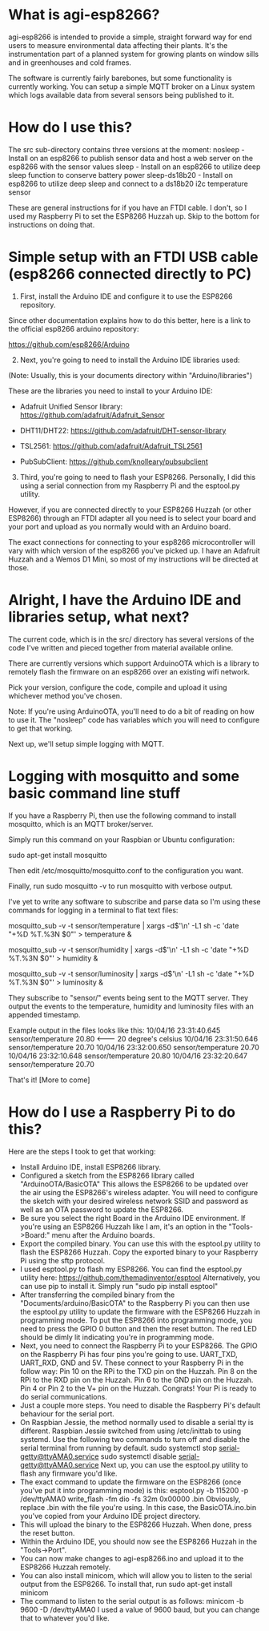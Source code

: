 # What is agi-esp8266?

  agi-esp8266 is intended to provide a simple, straight forward way for end users to measure environmental data
 affecting their plants. It's the instrumentation part of a planned system for growing plants on window sills
 and in greenhouses and cold frames.

  The software is currently fairly barebones, but some functionality is currently working. You can setup a simple
 MQTT broker on a Linux system which logs available data from several sensors being published to it.

# How do I use this?

 The src sub-directory contains three versions at the moment:
  nosleep - Install on an esp8266 to publish sensor data and host a web server on the esp8266 with the sensor values
  sleep - Install on an esp8266 to utilize deep sleep function to conserve battery power
  sleep-ds18b20 - Install on esp8266 to utilize deep sleep and connect to a ds18b20 i2c temperature sensor

 These are general instructions for if you have an FTDI cable. I don't, so I used my Raspberry Pi to set the
 ESP8266 Huzzah up. Skip to the bottom for instructions on doing that.

# Simple setup with an FTDI USB cable (esp8266 connected directly to PC)

 1. First, install the Arduino IDE and configure it to use the ESP8266 repository.

 Since other documentation explains how to do this better, here is a link to the
 official esp8266 arduino repository:

 https://github.com/esp8266/Arduino

 2. Next, you're going to need to install the Arduino IDE libraries used:

 (Note: Usually, this is your documents directory within "Arduino/libraries")

 These are the libraries you need to install to your Arduino IDE:

 - Adafruit Unified Sensor library: https://github.com/adafruit/Adafruit_Sensor

 - DHT11/DHT22: https://github.com/adafruit/DHT-sensor-library

 - TSL2561: https://github.com/adafruit/Adafruit_TSL2561

 - PubSubClient: https://github.com/knolleary/pubsubclient

 3. Third, you're going to need to flash your ESP8266. Personally, I did this using a
 serial connection from my Raspberry Pi and the esptool.py utility.

 However, if you are connected directly to your ESP8266 Huzzah (or other ESP8266) through
 an FTDI adapter all you need is to select your board and your port and upload as you normally
 would with an Arduino board.

 The exact connections for connecting to your esp8266 microcontroller will vary with which
 version of the esp8266 you've picked up. I have an Adafruit Huzzah and a Wemos D1 Mini, so most
 of my instructions will be directed at those.

# Alright, I have the Arduino IDE and libraries setup, what next?

 The current code, which is in the src/ directory has several versions of the code I've written and pieced together
 from material available online.

 There are currently versions which support ArduinoOTA which is a library to remotely flash the firmware on an esp8266
 over an existing wifi network.

 Pick your version, configure the code, compile and upload it using whichever method you've chosen.

 Note: If you're using ArduinoOTA, you'll need to do a bit of reading on how to use it. The "nosleep" code has variables
 which you will need to configure to get that working.

 Next up, we'll setup simple logging with MQTT.

# Logging with mosquitto and some basic command line stuff

 If you have a Raspberry Pi, then use the following command to install mosquitto, which is an MQTT
 broker/server.

 Simply run this command on your Raspbian or Ubuntu configuration:

 sudo apt-get install mosquitto

 Then edit /etc/mosquitto/mosquitto.conf to the configuration you want.

 Finally, run sudo mosquitto -v to run mosquitto with verbose output.

 I've yet to write any software to subscribe and parse data so I'm using these commands for logging in a terminal to flat text files:
 
 mosquitto_sub -v -t sensor/temperature | xargs -d$'\n' -L1 sh -c 'date "+%D %T.%3N $0"' > temperature &

 mosquitto_sub -v -t sensor/humidity | xargs -d$'\n' -L1 sh -c 'date "+%D %T.%3N $0"' > humidity &

 mosquitto_sub -v -t sensor/luminosity | xargs -d$'\n' -L1 sh -c 'date "+%D %T.%3N $0"' > luminosity &

 They subscribe to "sensor/<sensor>" events being sent to the MQTT server. They output the events to
 the temperature, humidity and luminosity files with an appended timestamp.

 Example output in the files looks like this:
 10/04/16 23:31:40.645 sensor/temperature 20.80 <--- 20 degree's celsius
 10/04/16 23:31:50.646 sensor/temperature 20.70
 10/04/16 23:32:00.650 sensor/temperature 20.70
 10/04/16 23:32:10.648 sensor/temperature 20.80
 10/04/16 23:32:20.647 sensor/temperature 20.70

 That's it! [More to come]
 
# How do I use a Raspberry Pi to do this?

 Here are the steps I took to get that working:
  - Install Arduino IDE, install ESP8266 library.
  - Configured a sketch from the ESP8266 library called "ArduinoOTA/BasicOTA"
    This allows the ESP8266 to be updated over the air using the ESP8266's wireless adapter.
    You will need to configure the sketch with your desired wireless network SSID and password
    as well as an OTA password to update the ESP8266.
  - Be sure you select the right Board in the Arduino IDE environment. If you're using an ESP8266
    Huzzah like I am, it's an option in the "Tools->Board:" menu after the Arduino boards.
  - Export the compiled binary. You can use this with the esptool.py utility to flash the
    ESP8266 Huzzah. Copy the exported binary to your Raspberry Pi using the sftp protocol.
  - I used esptool.py to flash my ESP8266. You can find the esptool.py utility here:
    https://github.com/themadinventor/esptool
    Alternatively, you can use pip to install it.
    Simply run "sudo pip install esptool"
  - After transferring the compiled binary from the "Documents/arduino/BasicOTA" to the Raspberry Pi
    you can then use the esptool.py utility to update the firmware with the ESP8266 Huzzah in
    programming mode. To put the ESP8266 into programming mode, you need to press the GPIO 0
    button and then the reset button. The red LED should be dimly lit indicating you're in programming
    mode.
  - Next, you need to connect the Raspberry Pi to your ESP8266. The GPIO on the Raspberry Pi has four
    pins you're going to use. UART_TXD, UART_RXD, GND and 5V. These connect to your Raspberry Pi in the
    follow way:
    Pin 10 on the RPi to the TXD pin on the Huzzah.
    Pin 8 on the RPi to the RXD pin on the Huzzah.
    Pin 6 to the GND pin on the Huzzah.
    Pin 4 or Pin 2 to the V+ pin on the Huzzah.
    Congrats! Your Pi is ready to do serial communications.
  - Just a couple more steps. You need to disable the Raspberry Pi's default behaviour for the serial port.
  - On Raspbian Jessie, the method normally used to disable a serial tty is different.
    Raspbian Jessie switched from using /etc/inittab to using systemd.
    Use the following two commands to turn off and disable the serial terminal from running by default.
    sudo systemctl stop serial-getty@ttyAMA0.service
    sudo systemctl disable serial-getty@ttyAMA0.service
    Next up, you can use the esptool.py utility to flash any firmware you'd like.    
  - The exact command to update the firmware on the ESP8266 (once you've put it into programming mode) is this:
     esptool.py -b 115200 -p /dev/ttyAMA0 write_flash -fm dio -fs 32m 0x00000 <file>.bin
    Obviously, replace <file>.bin with the file you're using. In this case, the BasicOTA.ino.bin you've copied
    from your Arduino IDE project directory.
  - This will upload the binary to the ESP8266 Huzzah. When done, press the reset button.
  - Within the Arduino IDE, you should now see the ESP8266 Huzzah in the "Tools->Port".
  - You can now make changes to agi-esp8266.ino and upload it to the ESP8266 Huzzah remotely.
  - You can also install minicom, which will allow you to listen to the serial output from the ESP8266.
    To install that, run sudo apt-get install minicom
  - The command to listen to the serial output is as follows:
    minicom -b 9600 -D /dev/ttyAMA0
    I used a value of 9600 baud, but you can change that to whatever you'd like.
